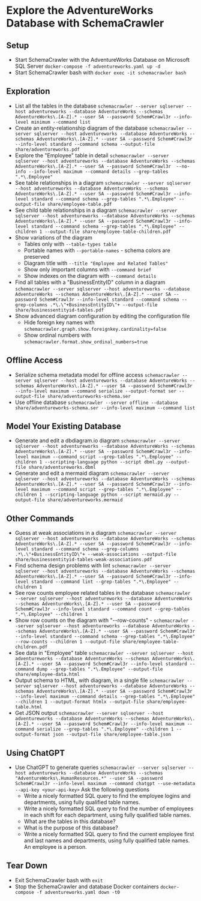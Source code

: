 # Explore the AdventureWorks Database with SchemaCrawler

## Setup

- Start SchemaCrawler with the AdventureWorks Database on Microsoft SQL Server
  `docker-compose -f adventureworks.yaml up -d`
- Start SchemaCrawler bash with
  `docker exec -it schemacrawler bash`


## Exploration

- List all the tables in the database
  `schemacrawler --server sqlserver --host adventureworks --database AdventureWorks --schemas AdventureWorks\.[A-Z].* --user SA --password Schem#Crawl3r --info-level minimum --command list`
- Create an entity-relationship diagram of the database
  `schemacrawler --server sqlserver --host adventureworks --database AdventureWorks --schemas AdventureWorks\.[A-Z].* --user SA --password Schem#Crawl3r --info-level standard --command schema --output-file share/adventureworks.pdf`
- Explore the "Employee" table in detail
  `schemacrawler --server sqlserver --host adventureworks --database AdventureWorks --schemas AdventureWorks\.[A-Z].* --user SA --password Schem#Crawl3r  --no-info --info-level maximum --command details --grep-tables ".*\.Employee"`
- See table relationships in a diagram
  `schemacrawler --server sqlserver --host adventureworks --database AdventureWorks --schemas AdventureWorks\.[A-Z].* --user SA --password Schem#Crawl3r --info-level standard --command schema --grep-tables ".*\.Employee" --output-file share/employee-table.pdf`
- See child table relationships in a diagram
  `schemacrawler --server sqlserver --host adventureworks --database AdventureWorks --schemas AdventureWorks\.[A-Z].* --user SA --password Schem#Crawl3r --info-level standard --command schema --grep-tables ".*\.Employee" --children 1 --output-file share/employee-table-children.pdf`
- Show variations of the diagram
  - Tables only with `--table-types table`
  - Portable names with `--portable-names` - schema colors are preserved
  - Diagram title with `--title "Employee and Related Tables"`
  - Show only important columns with `--command brief`
  - Show indexes on the diagram with `--command details`
- Find all tables with a "BusinessEntityID" column in a diagram
  `schemacrawler --server sqlserver --host adventureworks --database AdventureWorks --schemas AdventureWorks\.[A-Z].* --user SA --password Schem#Crawl3r --info-level standard --command schema --grep-columns .*\.\"+BusinessEntityID\"+ --output-file share/businessentityid-tables.pdf`
- Show advanced diagram configuration by editing the configuration file
  - Hide foreign key names with `schemacrawler.graph.show.foreignkey.cardinality=false`
  - Show ordinal numbers with `schemacrawler.format.show_ordinal_numbers=true`


## Offline Access

- Serialize schema metadata model for offline access
  `schemacrawler --server sqlserver --host adventureworks --database AdventureWorks --schemas AdventureWorks\.[A-Z].* --user SA --password Schem#Crawl3r --info-level maximum --command serialize --output-format ser --output-file share/adventureworks-schema.ser`
- Use offline database
  `schemacrawler --server offline --database share/adventureworks-schema.ser --info-level maximum --command list`


## Model Your Existing Database

- Generate and edit a dbdiagram.io diagram
  `schemacrawler --server sqlserver --host adventureworks --database AdventureWorks --schemas AdventureWorks\.[A-Z].* --user SA --password Schem#Crawl3r --info-level maximum --command script --grep-tables ".*\.Employee" --children 1 --scripting-language python --script dbml.py --output-file share/adventureworks.dbml`
- Generate and edit a mermaid diagram
  `schemacrawler --server sqlserver --host adventureworks --database AdventureWorks --schemas AdventureWorks\.[A-Z].* --user SA --password Schem#Crawl3r --info-level maximum --command script --grep-tables ".*\.Employee" --children 1 --scripting-language python --script mermaid.py --output-file share/adventureworks.mermaid`


## Other Commands

- Guess at weak associations in a diagram
  `schemacrawler --server sqlserver --host adventureworks --database AdventureWorks --schemas AdventureWorks\.[A-Z].* --user SA --password Schem#Crawl3r --info-level standard --command schema --grep-columns .*\.\"+BusinessEntityID\"+ --weak-associations --output-file share/businessentityid-tables-weak-associations.pdf`
- Find schema design problems with lint
  `schemacrawler --server sqlserver --host adventureworks --database AdventureWorks --schemas AdventureWorks\.[A-Z].* --user SA --password Schem#Crawl3r --info-level standard --command lint --grep-tables ".*\.Employee" --children 1`
- See row counts employee related tables in the database
  `schemacrawler --server sqlserver --host adventureworks --database AdventureWorks --schemas AdventureWorks\.[A-Z].* --user SA --password Schem#Crawl3r --info-level standard --command count --grep-tables ".*\.Employee" --children 1`
- Show row counts on the diagram with "--row-counts" - `schemacrawler --server sqlserver --host adventureworks --database AdventureWorks --schemas AdventureWorks\.[A-Z].* --user SA --password Schem#Crawl3r --info-level standard --command schema --grep-tables ".*\.Employee" --row-counts --children 1 --output-file share/employee-table-children.pdf`
- See data in "Employee" table
  `schemacrawler --server sqlserver --host adventureworks --database AdventureWorks --schemas AdventureWorks\.[A-Z].* --user SA --password Schem#Crawl3r --info-level standard --command dump --grep-tables ".*\.Employee" --output-file share/employee-data.html`
- Output schema to HTML, with diagram, in a single file
  `schemacrawler --server sqlserver --host adventureworks --database AdventureWorks --schemas AdventureWorks\.[A-Z].* --user SA --password Schem#Crawl3r --info-level maximum --command details --grep-tables ".*\.Employee" --children 1 --output-format htmlx --output-file share/employee-table.html`
- Get JSON output
  `schemacrawler --server sqlserver --host adventureworks --database AdventureWorks --schemas AdventureWorks\.[A-Z].* --user SA --password Schem#Crawl3r --info-level maximum --command serialize --grep-tables ".*\.Employee" --children 1 --output-format json --output-file share/employee-table.json`


## Using ChatGPT

- Use ChatGPT to generate queries
  `schemacrawler --server sqlserver --host adventureworks --database AdventureWorks --schemas "AdventureWorks\.HumanResources.*" --user SA --password Schem#Crawl3r --info-level maximum --command chatgpt --use-metadata --api-key <your-api-key>`
  Ask the following questions
  - Write a nicely formatted SQL query to find the employee logins and departments, using fully qualified table names.
  - Write a nicely formatted SQL query to find the number of employees in each shift for each department, using fully qualified table names.
  - What are the tables in this database?
  - What is the purpose of this database?
  - Write a nicely formatted SQL query to find the current employee first and last names and departments, using fully qualified table names. An employee is a person.


## Tear Down

- Exit SchemaCrawler bash with
  `exit`
- Stop the SchemaCrawler and database Docker containers
  `docker-compose -f adventureworks.yaml down -t0`

